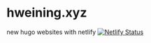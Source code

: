 # hweining.xyz
new hugo websites with netlify
[![Netlify Status](https://api.netlify.com/api/v1/badges/e87a9f99-bcd1-40a0-8ed5-8b543b250806/deploy-status)](https://app.netlify.com/sites/xenodochial-wilson-ae0046/deploys)
